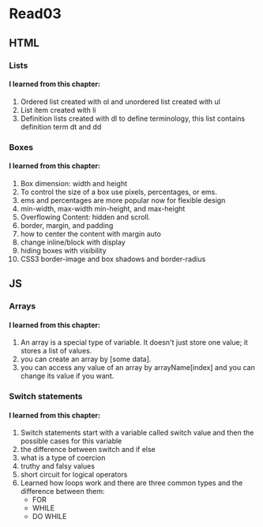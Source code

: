 # Read03

## HTML

### Lists

#### I learned from this chapter:

1. Ordered list created with ol and unordered list created with ul
1. List item created with li
1. Definition lists created with dl to define terminology, this list contains definition term dt and dd

### Boxes

#### I learned from this chapter:

1. Box dimension: width and height
1. To control the size of a box use pixels, percentages, or ems.
1. ems and percentages are more popular now for flexible design
1. min-width, max-width min-height, and max-height
1. Overflowing Content: hidden and scroll.
1. border, margin, and padding
1. how to center the content with margin auto
1. change inline/block with display
1. hiding boxes with visibility
1. CSS3 border-image and box shadows and border-radius

## JS

### Arrays

#### I learned from this chapter:

1. An array is a special type of variable. It doesn't just store one value; it stores a list of values.
1. you can create an array by [some data].
1. you can access any value of an array by arrayName[index] and you can change its value if you want.

### Switch statements

#### I learned from this chapter:

1. Switch statements start with a variable called switch value and then the possible cases for this variable
1. the difference between switch and if else
1. what is a type of coercion
1. truthy and falsy values
1. short circuit for logical operators
1. Learned how loops work and there are three common types and the difference between them:
   - FOR
   - WHILE
   - DO WHILE
